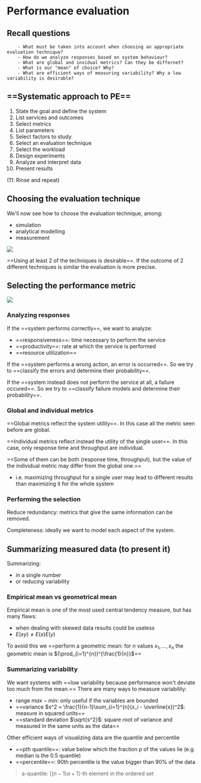 # Performance evaluation 

## Recall questions
        - What must be taken into account when choosing an appropriate evaluation technique?
        - How do we analyze responses based on system behaviour?
        - What are global and invidual metrics? Can they be differnet?
        - What is our "mean" of choice? Why?
        - What are efficient ways of measuring variability? Why a low variability is desirable?

## ==Systematic approach to PE==

1. State the goal and define the system
2. List services and outcomes
3. Select metrics
4. List parameters
5. Select factors to study
6. Select an evaluation technique
7. Select the workload
8. Design experiments
9. Analyze and interpret data
10. Present results

(11: Rinse and repeat)

## Choosing the evaluation technique

We'll now see how to choose the evaluation technique, among:
- simulation
- analytical modelling
- measurement

![](../../../AN/criteria.png)

==Using at least 2 of the techniques is desirable==. If the outcome of 2 different techniques
is similar the evaluation is more precise.

## Selecting the performance metric

![](../../../AN/pmetrics.png)

### Analyzing responses

If the ==system performs correctly==, we want to analyze:
- ==responsiveness==: time necessary to perform the service
- ==productivity==: rate at which the service is performed
- ==resource utilization==

If the ==system performs a wrong action, an error is occurred==. So we try to ==classify the errors and determine their probability==.

If the ==system instead does not perform the service at all, a failure occured==. So we try to ==classify failure models and determine their probability==.

### Global and individual metrics

==Global metrics reflect the system utility==. In this case all the metric seen before are global.

==Individual metrics reflect instead the utility of the single user==. In this case, only response time and throughput are individual.

==Some of them can be both (response time, throughput), but the value of the individual metric may differ from the global one.==
- i.e. maximizing throughput for a single user may lead to different results than maximizing it for the whole system

### Performing the selection

Reduce redundancy: metrics that give the same information can be removed.

Completeness: ideally we want to model each aspect of the system.

## Summarizing measured data (to present it)

Summarizing:
- in a single number
- or reducing variability

### Empirical mean vs geometrical mean

Empirical mean is one of the most used central tendency measure, but has many flaws:
- when dealing with skewed data results could be useless
- $E(xy) \neq E(x) E(y)$
 
To avoid this we ==perform a geometric mean: for $n$ values $x_1, \ldots, x_n$ the geometric mean is $(\prod_{i=1}^{n})^{\frac{1}{n}}$==

### Summarizing variability

We want systems with ==low variability because performance won't deviate too much from the mean.==
There are many ways to measure variability:
- range $max - min$: only useful if the variables are bounded 
- ==variance $s^2 = \frac{1}{n-1}\sum_{i=1}^{n}(x_i - \overline{x})^2$: measure in squared units==
- ==standard deviation $\sqrt{s^2}$: square root of variance and measured in the same units as the data==

Other efficient ways of visualizing data are the quantile and percentile
- ==pth quantile==: value below which the fraction p of the values lie (e.g. median is the 0.5 quantile)
- ==percentile==: 90th percentile is the value bigger than 90% of the data

>a-quantile: $[(n-1)a + 1]$-th element in the ordered set

